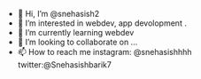 - 👋 Hi, I’m @snehasish2
- 👀 I’m interested in webdev, app devolopment .
- 🌱 I’m currently learning webdev
- 💞️ I’m looking to collaborate on ...
- 📫 How to reach me instagram: @snehasishhhh 
                      twitter:@Snehasishbarik7

<!---
snehasish2/snehasish2 is a ✨ special ✨ repository because its `README.md` (this file) appears on your GitHub profile.
You can click the Preview link to take a look at your changes.
--->
